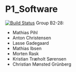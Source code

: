 # P1_Software
[![Build Status](https://travis-ci.org/anton-christensen/P1_Software.svg?branch=master)](https://travis-ci.org/anton-christensen/P1_Software)
Group B2-28:
  * Mathias Pihl
  * Anton Christensen
  * Lasse Gadegaard
  * Mathias Ibsen
  * Morten Rask
  * Kristian Træholt Sørensen
  * Christian Mønsted Grünberg
